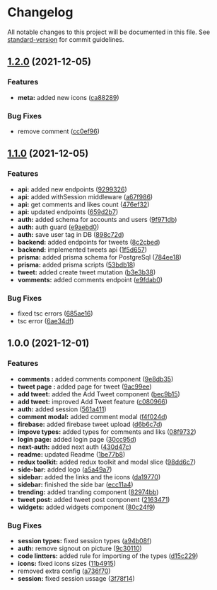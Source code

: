 # Changelog

All notable changes to this project will be documented in this file. See [standard-version](https://github.com/conventional-changelog/standard-version) for commit guidelines.

## [1.2.0](https://github.com/RazvanRauta/twitter-clone/compare/v1.1.0...v1.2.0) (2021-12-05)


### Features

* **meta:** added new icons ([ca88289](https://github.com/RazvanRauta/twitter-clone/commit/ca88289c0e1d59b4da24ddbce3d5616a76d59dde))


### Bug Fixes

* remove comment ([cc0ef96](https://github.com/RazvanRauta/twitter-clone/commit/cc0ef96e546ab598565b6a30b1703eddf2c063a4))

## [1.1.0](https://github.com/RazvanRauta/twitter-clone/compare/v1.0.0...v1.1.0) (2021-12-05)


### Features

* **api:** added new endpoints ([9299326](https://github.com/RazvanRauta/twitter-clone/commit/9299326db6d50e04b126631d01994c13305a6604))
* **api:** added withSession middleware ([a67f986](https://github.com/RazvanRauta/twitter-clone/commit/a67f986478ad547916fb953b8da99a50f028442d))
* **api:** get comments and likes count ([476ef32](https://github.com/RazvanRauta/twitter-clone/commit/476ef323e9f0c9d32328a8caa8030771904da375))
* **api:** updated endpoints ([659d2b7](https://github.com/RazvanRauta/twitter-clone/commit/659d2b717efde26563d8d723fcd3cf40386681ca))
* **auth:** added schema for accounts and users ([9f971db](https://github.com/RazvanRauta/twitter-clone/commit/9f971db5621dd198158db11ccb973f4734157633))
* **auth:** auth guard ([e9aebd0](https://github.com/RazvanRauta/twitter-clone/commit/e9aebd0587f5ce4018c93e34474fab460d83ad5b))
* **auth:** save user tag in DB ([898c72d](https://github.com/RazvanRauta/twitter-clone/commit/898c72d607f5181e65a34889e200c136edecee38))
* **backend:** added endpoints for tweets ([8c2cbed](https://github.com/RazvanRauta/twitter-clone/commit/8c2cbed0deb760963901b8d9b645ace1518061f1))
* **backend:** implemented tweets api ([1f5d657](https://github.com/RazvanRauta/twitter-clone/commit/1f5d6572322433c520ed9603ea8a6d1c105936fc))
* **prisma:** added prisma schema for PostgreSql ([784ee18](https://github.com/RazvanRauta/twitter-clone/commit/784ee185f14dc348f6c36ce0e58c1bce0101179d))
* **prisma:** added prisma scripts ([53bdb18](https://github.com/RazvanRauta/twitter-clone/commit/53bdb187b12b3e3fd93586ded95bcb895a407e8d))
* **tweet:** added create tweet mutation ([b3e3b38](https://github.com/RazvanRauta/twitter-clone/commit/b3e3b383ccdd5d2321202fe804b7cb10298706f6))
* **vomments:** added comments endpoint ([e9fdab0](https://github.com/RazvanRauta/twitter-clone/commit/e9fdab034b5626791d99dd0147b726fd313bc6fd))


### Bug Fixes

* fixed tsc errors ([685ae16](https://github.com/RazvanRauta/twitter-clone/commit/685ae16f5ecdf6b5d3147a7620bb1f7ae058f8bc))
* tsc error ([6ae34df](https://github.com/RazvanRauta/twitter-clone/commit/6ae34df7040e698792d4c6d144896a02debc9cc3))

## 1.0.0 (2021-12-01)

### Features

* **comments :** added comments component ([9e8db35](https://github.com/RazvanRauta/twitter-clone/commit/9e8db35f81ccdad846576a96879c94a32c925e71))
* **tweet page :** added page for tweet ([9ac99ee](https://github.com/RazvanRauta/twitter-clone/commit/9ac99ee0335af4e920cbb6f7393195fc753c2d53))
* **add tweet:** added the Add Tweet component ([bec9b15](https://github.com/RazvanRauta/twitter-clone/commit/bec9b15b331f3856718e3f97a673521f0ab6dff8))
* **add tweet:** improved Add Tweet feature ([c080966](https://github.com/RazvanRauta/twitter-clone/commit/c0809667caac3e139f6a30b23b39ecb8a069e318))
* **auth:** added session ([561a411](https://github.com/RazvanRauta/twitter-clone/commit/561a411917e0bee71a93e70b730567a00cbaef2b))
* **comment modal:** added comment modal ([f4f024d](https://github.com/RazvanRauta/twitter-clone/commit/f4f024d7e749ce0f95e19587cdda6ea248cada7c))
* **firebase:** added firebase tweet upload ([d6b6c7d](https://github.com/RazvanRauta/twitter-clone/commit/d6b6c7d01df66c5f9689ef781b407c1f83d10b00))
* **impove types:** added types for comments and liks ([08f9732](https://github.com/RazvanRauta/twitter-clone/commit/08f9732ff3dfe44c83ab21f1102a1f448bbb794e))
* **login page:** added login page ([30cc95d](https://github.com/RazvanRauta/twitter-clone/commit/30cc95dd82aad5f08d65bcc7b4245f51b72acb3f))
* **next-auth:** added next auth ([430d47c](https://github.com/RazvanRauta/twitter-clone/commit/430d47ca8664ed7fbb0f503e51d45f0f76989043))
* **readme:** updated Readme ([1be77b8](https://github.com/RazvanRauta/twitter-clone/commit/1be77b856c0f773f72d1f73f6db705ad283606d3))
* **redux toolkit:** added redux toolkit and modal slice ([98dd6c7](https://github.com/RazvanRauta/twitter-clone/commit/98dd6c797dd7b635b41fbda3ddf90b0d554271cb))
* **side-bar:** added logo ([a5a49a7](https://github.com/RazvanRauta/twitter-clone/commit/a5a49a7dc0cb309b1b0486a3116adc80fef35fd3))
* **sidebar:** added the links and the icons ([da19770](https://github.com/RazvanRauta/twitter-clone/commit/da19770ddc7cb810b98d5179c59f5638d18c18dd))
* **sidebar:** finished the side bar ([ecc11a4](https://github.com/RazvanRauta/twitter-clone/commit/ecc11a4827e41f2fe8783d83dd5b8a21fe0d9e19))
* **trending:** added tranding component ([82974bb](https://github.com/RazvanRauta/twitter-clone/commit/82974bbc151c80e25f38073f9db364d6393f424d))
* **tweet post:** added tweet post component ([2163471](https://github.com/RazvanRauta/twitter-clone/commit/2163471639ac354eca346828137e10afac9f1444))
* **widgets:** added widgets component ([80c24f9](https://github.com/RazvanRauta/twitter-clone/commit/80c24f97bead92d65be60874b8a3229454fc4fe2))

### Bug Fixes

* **session types:** fixed session types ([a94b08f](https://github.com/RazvanRauta/twitter-clone/commit/a94b08f02c2d04a6dc6af9da5323f31e5dd2175a))
* **auth:** remove signout on picture ([9c30110](https://github.com/RazvanRauta/twitter-clone/commit/9c3011051329e16bf390e2518b842a5c755927d7))
* **code lintters:** added rule for importing of the types ([d15c229](https://github.com/RazvanRauta/twitter-clone/commit/d15c229dbb97dcdc7357ea5cee15e51ca44fd66f))
* **icons:** fixed icons sizes ([11b4915](https://github.com/RazvanRauta/twitter-clone/commit/11b49151ec0bc5589a36dbfee00909868b5d372c))
* removed extra config ([a736f70](https://github.com/RazvanRauta/twitter-clone/commit/a736f70b90a13422f4edb28d7ce18f37d199fe9d))
* **session:** fixed session ussage ([3f78f14](https://github.com/RazvanRauta/twitter-clone/commit/3f78f1440221b22fea0a7e12327271827613360e))
